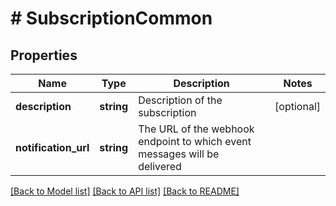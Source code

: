 # # SubscriptionCommon

## Properties

Name | Type | Description | Notes
------------ | ------------- | ------------- | -------------
**description** | **string** | Description of the subscription | [optional]
**notification_url** | **string** | The URL of the webhook endpoint to which event messages will be delivered |

[[Back to Model list]](../../../README.md#models) [[Back to API list]](../../../README.md#endpoints) [[Back to README]](../../../README.md)
